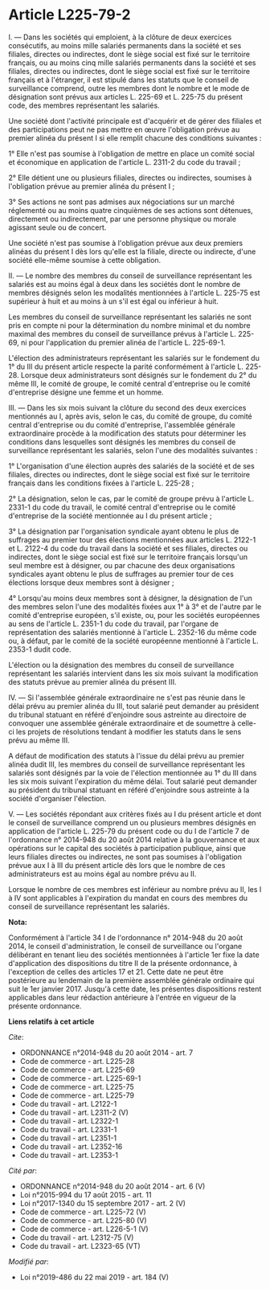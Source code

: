 # Article L225-79-2

I. ― Dans les sociétés qui emploient, à la clôture de deux exercices consécutifs, au moins mille salariés permanents dans la
société et ses filiales, directes ou indirectes, dont le siège social est fixé sur le territoire français, ou au moins cinq
mille salariés permanents dans la société et ses filiales, directes ou indirectes, dont le siège social est fixé sur le
territoire français et à l'étranger, il est stipulé dans les statuts que le conseil de surveillance comprend, outre les
membres dont le nombre et le mode de désignation sont prévus aux articles L. 225-69 et L. 225-75 du présent code, des membres
représentant les salariés. 

Une société dont l'activité principale est d'acquérir et de gérer des filiales et des participations peut ne pas mettre en
œuvre l'obligation prévue au premier alinéa du présent I si elle remplit chacune des conditions suivantes : 

1° Elle n'est pas soumise à l'obligation de mettre en place un comité social et économique en application de l'article L.
2311-2 du code du travail ; 

2° Elle détient une ou plusieurs filiales, directes ou indirectes, soumises à l'obligation prévue au premier alinéa du
présent I ; 

3° Ses actions ne sont pas admises aux négociations sur un marché réglementé ou au moins quatre cinquièmes de ses actions
sont détenues, directement ou indirectement, par une personne physique ou morale agissant seule ou de concert. 

Une société n'est pas soumise à l'obligation prévue aux deux premiers alinéas du présent I dès lors qu'elle est la filiale,
directe ou indirecte, d'une société elle-même soumise à cette obligation. 

II. ― Le nombre des membres du conseil de surveillance représentant les salariés est au moins égal à deux dans les sociétés
dont le nombre de membres désignés selon les modalités mentionnées à l'article L. 225-75 est supérieur à huit et au moins à
un s'il est égal ou inférieur à huit. 

Les membres du conseil de surveillance représentant les salariés ne sont pris en compte ni pour la détermination du nombre
minimal et du nombre maximal des membres du conseil de surveillance prévus à l'article L. 225-69, ni pour l'application du
premier alinéa de l'article L. 225-69-1. 

L'élection des administrateurs représentant les salariés sur le fondement du 1° du III du présent article respecte la parité
conformément à l'article L. 225-28. Lorsque deux administrateurs sont désignés sur le fondement du 2° du même III, le comité
de groupe, le comité central d'entreprise ou le comité d'entreprise désigne une femme et un homme. 

III. ― Dans les six mois suivant la clôture du second des deux exercices mentionnés au I, après avis, selon le cas, du comité
de groupe, du comité central d'entreprise ou du comité d'entreprise, l'assemblée générale extraordinaire procède à la
modification des statuts pour déterminer les conditions dans lesquelles sont désignés les membres du conseil de surveillance
représentant les salariés, selon l'une des modalités suivantes : 

1° L'organisation d'une élection auprès des salariés de la société et de ses filiales, directes ou indirectes, dont le siège
social est fixé sur le territoire français dans les conditions fixées à l'article L. 225-28 ; 

2° La désignation, selon le cas, par le comité de groupe prévu à l'article L. 2331-1 du code du travail, le comité central
d'entreprise ou le comité d'entreprise de la société mentionnée au I du présent article ; 

3° La désignation par l'organisation syndicale ayant obtenu le plus de suffrages au premier tour des élections mentionnées
aux articles L. 2122-1 et L. 2122-4 du code du travail dans la société et ses filiales, directes ou indirectes, dont le siège
social est fixé sur le territoire français lorsqu'un seul membre est à désigner, ou par chacune des deux organisations
syndicales ayant obtenu le plus de suffrages au premier tour de ces élections lorsque deux membres sont à désigner ; 

4° Lorsqu'au moins deux membres sont à désigner, la désignation de l'un des membres selon l'une des modalités fixées aux 1° à
3° et de l'autre par le comité d'entreprise européen, s'il existe, ou, pour les sociétés européennes au sens de l'article L.
2351-1 du code du travail, par l'organe de représentation des salariés mentionné à l'article L. 2352-16 du même code ou, à
défaut, par le comité de la société européenne mentionné à l'article L. 2353-1 dudit code. 

L'élection ou la désignation des membres du conseil de surveillance représentant les salariés intervient dans les six mois
suivant la modification des statuts prévue au premier alinéa du présent III. 

IV. ― Si l'assemblée générale extraordinaire ne s'est pas réunie dans le délai prévu au premier alinéa du III, tout salarié
peut demander au président du tribunal statuant en référé d'enjoindre sous astreinte au directoire de convoquer une assemblée
générale extraordinaire et de soumettre à celle-ci les projets de résolutions tendant à modifier les statuts dans le sens
prévu au même III. 

A défaut de modification des statuts à l'issue du délai prévu au premier alinéa dudit III, les membres du conseil de
surveillance représentant les salariés sont désignés par la voie de l'élection mentionnée au 1° du III dans les six mois
suivant l'expiration du même délai. Tout salarié peut demander au président du tribunal statuant en référé d'enjoindre sous
astreinte à la société d'organiser l'élection. 

V. ― Les sociétés répondant aux critères fixés au I du présent article et dont le conseil de surveillance comprend un ou
plusieurs membres désignés en application de l'article L. 225-79 du présent code ou du I de l'article 7 de l'ordonnance n°
2014-948 du 20 août 2014 relative à la gouvernance et aux opérations sur le capital des sociétés à participation publique,
ainsi que leurs filiales directes ou indirectes, ne sont pas soumises à l'obligation prévue aux I à III du présent article
dès lors que le nombre de ces administrateurs est au moins égal au nombre prévu au II. 

Lorsque le nombre de ces membres est inférieur au nombre prévu au II, les I à IV sont applicables à l'expiration du mandat en
cours des membres du conseil de surveillance représentant les salariés.

**Nota:**

Conformément à l'article 34 I de l'ordonnance n° 2014-948 du 20 août 2014, le conseil d'administration, le conseil de
surveillance ou l'organe délibérant en tenant lieu des sociétés mentionnées à l'article 1er fixe la date d'application des
dispositions du titre II de la présente ordonnance, à l'exception de celles des articles 17 et 21. Cette date ne peut être
postérieure au lendemain de la première assemblée générale ordinaire qui suit le 1er janvier 2017. Jusqu'à cette date, les
présentes dispositions restent applicables dans leur rédaction antérieure à l'entrée en vigueur de la présente ordonnance.

**Liens relatifs à cet article**

_Cite_:

  - ORDONNANCE n°2014-948 du 20 août 2014 - art. 7
  - Code de commerce - art. L225-28
  - Code de commerce - art. L225-69
  - Code de commerce - art. L225-69-1
  - Code de commerce - art. L225-75
  - Code de commerce - art. L225-79
  - Code du travail - art. L2122-1
  - Code du travail - art. L2311-2 (V)
  - Code du travail - art. L2322-1
  - Code du travail - art. L2331-1
  - Code du travail - art. L2351-1
  - Code du travail - art. L2352-16
  - Code du travail - art. L2353-1

_Cité par_:

  - ORDONNANCE n°2014-948 du 20 août 2014 - art. 6 (V)
  - Loi n°2015-994 du 17 août 2015 - art. 11
  - Loi n°2017-1340 du 15 septembre 2017 - art. 2 (V)
  - Code de commerce - art. L225-72 (V)
  - Code de commerce - art. L225-80 (V)
  - Code de commerce - art. L226-5-1 (V)
  - Code du travail - art. L2312-75 (V)
  - Code du travail - art. L2323-65 (VT)

_Modifié par_:

  - Loi n°2019-486 du 22 mai 2019 - art. 184 (V)
